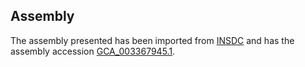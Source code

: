 
Assembly
--------

The assembly presented has been imported from 
[INSDC](http://www.insdc.org) and has the assembly accession
[GCA\_003367945.1](http://www.ebi.ac.uk/ena/data/view/GCA_003367945.1).

